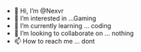 - 👋 Hi, I’m @Nexvr
- 👀 I’m interested in ...Gaming
- 🌱 I’m currently learning ... coding
- 💞️ I’m looking to collaborate on ... nothing
- 📫 How to reach me ... dont

<!---
Nexvr/Nexvr is a ✨ special ✨ repository because its `README.md` (this file) appears on your GitHub profile.
You can click the Preview link to take a look at your changes.
--->
